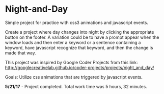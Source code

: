 # Night-and-Day
Simple project for practice with css3 animations and javascript events.


Create a project where day changes into night by clicking the appropriate button on the footer. A variation could be to have a prompt appear when the window loads and then enter a keyword or a sentence containing a keyword, have javascript recognize that keyword, and then the change is made that way.

This project was inspired by Google Coder Projects from this link: http://googlecreativelab.github.io/coder-projects/projects/night_and_day/

Goals: Utilize css animations that are triggered by javascript events.

<strong>5/21/17</strong> - Project completed. Total work time was 5 hours, 32 minutes.
